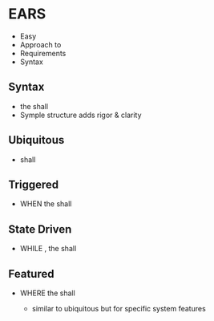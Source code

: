 # EARS
* Easy
* Approach to
* Requirements
* Syntax
## Syntax
* <optional preconditinos><optional trigger> the <system name> shall <system response>
* Symple structure adds rigor & clarity
## Ubiquitous
* <system name> shall <system response>
## Triggered
* WHEN <specific trigger occurs> the <system name> shall <system response>
## State Driven
* WHILE <in a specific state>, the <system name> shall <system response>
## Featured
* WHERE <feature is included> the <system name> shall <system response>
  * similar to ubiquitous but for specific system features
